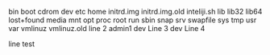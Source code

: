 bin
boot
cdrom
dev
etc
home
initrd.img
initrd.img.old
inteliji.sh
lib
lib32
lib64
lost+found
media
mnt
opt
proc
root
run
sbin
snap
srv
swapfile
sys
tmp
usr
var
vmlinuz
vmlinuz.old
line 2
admin1
dev Line 3
dev Line 4

line test
